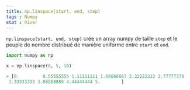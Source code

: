 ```yaml
---
title: np.linspace(start, end, step)
tags : Numpy 
etat : hiver
---
```




`np.linspace(start, end, step)` crée un array numpy de taille `step` et le peuple de nombre distribué de manière uniforme entre `start` et `end`.

```python
import numpy as np

x = np.linspace(0, 5, 10)  

> [0.         0.55555556 1.11111111 1.66666667 2.22222222 2.77777778
 3.33333333 3.88888889 4.44444444 5.        ]
 `````
